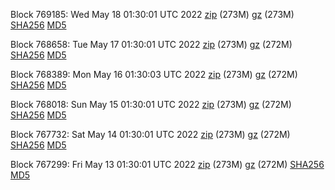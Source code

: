 Block 769185: Wed May 18 01:30:01 UTC 2022 [zip](https://files.01coin.io/mainnet/2022-05-18/bootstrap.dat.zip) (273M) [gz](https://files.01coin.io/mainnet/2022-05-18/bootstrap.dat.tar.gz) (273M) [SHA256](https://files.01coin.io/mainnet/2022-05-18/sha256.txt) [MD5](https://files.01coin.io/mainnet/2022-05-18/md5.txt)

Block 768658: Tue May 17 01:30:01 UTC 2022 [zip](https://files.01coin.io/mainnet/2022-05-17/bootstrap.dat.zip) (273M) [gz](https://files.01coin.io/mainnet/2022-05-17/bootstrap.dat.tar.gz) (272M) [SHA256](https://files.01coin.io/mainnet/2022-05-17/sha256.txt) [MD5](https://files.01coin.io/mainnet/2022-05-17/md5.txt)

Block 768389: Mon May 16 01:30:03 UTC 2022 [zip](https://files.01coin.io/mainnet/2022-05-16/bootstrap.dat.zip) (273M) [gz](https://files.01coin.io/mainnet/2022-05-16/bootstrap.dat.tar.gz) (272M) [SHA256](https://files.01coin.io/mainnet/2022-05-16/sha256.txt) [MD5](https://files.01coin.io/mainnet/2022-05-16/md5.txt)

Block 768018: Sun May 15 01:30:01 UTC 2022 [zip](https://files.01coin.io/mainnet/2022-05-15/bootstrap.dat.zip) (273M) [gz](https://files.01coin.io/mainnet/2022-05-15/bootstrap.dat.tar.gz) (272M) [SHA256](https://files.01coin.io/mainnet/2022-05-15/sha256.txt) [MD5](https://files.01coin.io/mainnet/2022-05-15/md5.txt)

Block 767732: Sat May 14 01:30:01 UTC 2022 [zip](https://files.01coin.io/mainnet/2022-05-14/bootstrap.dat.zip) (273M) [gz](https://files.01coin.io/mainnet/2022-05-14/bootstrap.dat.tar.gz) (272M) [SHA256](https://files.01coin.io/mainnet/2022-05-14/sha256.txt) [MD5](https://files.01coin.io/mainnet/2022-05-14/md5.txt)

Block 767299: Fri May 13 01:30:01 UTC 2022 [zip](https://files.01coin.io/mainnet/2022-05-13/bootstrap.dat.zip) (273M) [gz](https://files.01coin.io/mainnet/2022-05-13/bootstrap.dat.tar.gz) (272M) [SHA256](https://files.01coin.io/mainnet/2022-05-13/sha256.txt) [MD5](https://files.01coin.io/mainnet/2022-05-13/md5.txt)
